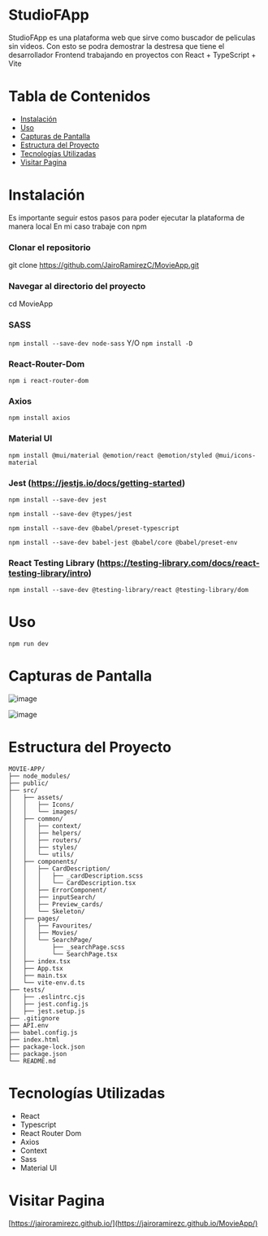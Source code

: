 # StudioFApp
StudioFApp es una plataforma web que sirve como buscador de peliculas sin videos. Con esto se podra demostrar la destresa que tiene el desarrollador Frontend trabajando en proyectos con React + TypeScript + Vite

# Tabla de Contenidos
- [Instalación](#instalación)
- [Uso](#uso)
- [Capturas de Pantalla](#capturas-de-pantalla)
- [Estructura del Proyecto](#estructura-del-proyecto)
- [Tecnologías Utilizadas](#tecnologías-utilizadas)
- [Visitar Pagina](#visitar-pagina)


# Instalación
Es importante seguir estos pasos para poder ejecutar la plataforma de manera local
En mi caso trabaje con npm

### Clonar el repositorio
git clone https://github.com/JairoRamirezC/MovieApp.git

### Navegar al directorio del proyecto
cd MovieApp

### SASS
```npm install --save-dev node-sass``` Y/O ```npm install -D```

### React-Router-Dom
```npm i react-router-dom```

### Axios
```npm install axios```

### Material UI
```npm install @mui/material @emotion/react @emotion/styled @mui/icons-material```

### Jest (https://jestjs.io/docs/getting-started)
```npm install --save-dev jest```

```npm install --save-dev @types/jest```

```npm install --save-dev @babel/preset-typescript```

```npm install --save-dev babel-jest @babel/core @babel/preset-env```

### React Testing Library (https://testing-library.com/docs/react-testing-library/intro)
```npm install --save-dev @testing-library/react @testing-library/dom```

# Uso
```npm run dev```

# Capturas de Pantalla
![image](https://github.com/JairoRamirezC/MovieApp/assets/19558437/425307a0-9239-4adf-bdd7-dc9e79e33c80)

![image](https://github.com/JairoRamirezC/MovieApp/assets/19558437/513057e0-aecc-42c0-b559-a4ce0b330a2d)

# Estructura del Proyecto
```plaintext
MOVIE-APP/
├── node_modules/
├── public/
├── src/
│   ├── assets/
│   │   ├── Icons/
│   │   └── images/
│   ├── common/
│   │   ├── context/
│   │   ├── helpers/
│   │   ├── routers/
│   │   ├── styles/
│   │   └── utils/
│   ├── components/
│   │   ├── CardDescription/
│   │   │   ├── _cardDescription.scss
│   │   │   └── CardDescription.tsx
│   │   ├── ErrorComponent/
│   │   ├── inputSearch/
│   │   ├── Preview_cards/
│   │   └── Skeleton/
│   ├── pages/
│   │   ├── Favourites/
│   │   ├── Movies/
│   │   └── SearchPage/
│   │       ├── _searchPage.scss
│   │       └── SearchPage.tsx
│   ├── index.tsx
│   ├── App.tsx
│   ├── main.tsx
│   └── vite-env.d.ts
├── tests/
│   ├── .eslintrc.cjs
│   ├── jest.config.js
│   ├── jest.setup.js
├── .gitignore
├── API.env
├── babel.config.js
├── index.html
├── package-lock.json
├── package.json
└── README.md
```
# Tecnologías Utilizadas
- React
- Typescript
- React Router Dom
- Axios
- Context
- Sass
- Material UI

# Visitar Pagina
[https://jairoramirezc.github.io/](https://jairoramirezc.github.io/MovieApp/)
